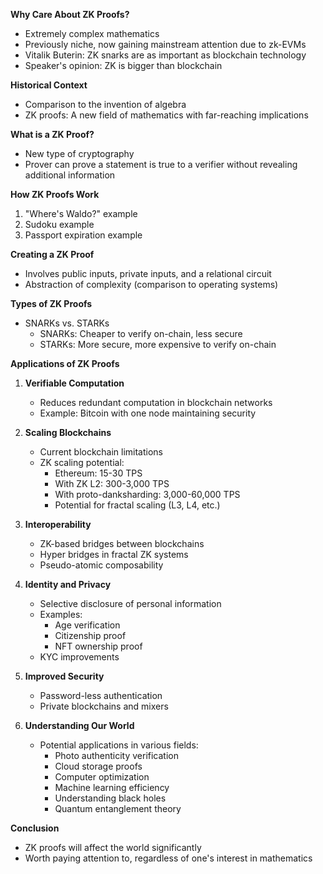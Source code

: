 

**Why Care About ZK Proofs?**
- Extremely complex mathematics
- Previously niche, now gaining mainstream attention due to zk-EVMs
- Vitalik Buterin: ZK snarks are as important as blockchain technology
- Speaker's opinion: ZK is bigger than blockchain

**Historical Context**
- Comparison to the invention of algebra
- ZK proofs: A new field of mathematics with far-reaching implications

**What is a ZK Proof?**
- New type of cryptography
- Prover can prove a statement is true to a verifier without revealing additional information

**How ZK Proofs Work**
1. "Where's Waldo?" example
2. Sudoku example
3. Passport expiration example

**Creating a ZK Proof**
- Involves public inputs, private inputs, and a relational circuit
- Abstraction of complexity (comparison to operating systems)

**Types of ZK Proofs**
- SNARKs vs. STARKs
  - SNARKs: Cheaper to verify on-chain, less secure
  - STARKs: More secure, more expensive to verify on-chain

**Applications of ZK Proofs**

1. **Verifiable Computation**
   - Reduces redundant computation in blockchain networks
   - Example: Bitcoin with one node maintaining security

2. **Scaling Blockchains**
   - Current blockchain limitations
   - ZK scaling potential:
     - Ethereum: 15-30 TPS
     - With ZK L2: 300-3,000 TPS
     - With proto-danksharding: 3,000-60,000 TPS
     - Potential for fractal scaling (L3, L4, etc.)

3. **Interoperability**
   - ZK-based bridges between blockchains
   - Hyper bridges in fractal ZK systems
   - Pseudo-atomic composability

4. **Identity and Privacy**
   - Selective disclosure of personal information
   - Examples:
     - Age verification
     - Citizenship proof
     - NFT ownership proof
   - KYC improvements

5. **Improved Security**
   - Password-less authentication
   - Private blockchains and mixers

6. **Understanding Our World**
   - Potential applications in various fields:
     - Photo authenticity verification
     - Cloud storage proofs
     - Computer optimization
     - Machine learning efficiency
     - Understanding black holes
     - Quantum entanglement theory

**Conclusion**
- ZK proofs will affect the world significantly
- Worth paying attention to, regardless of one's interest in mathematics

